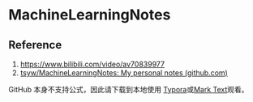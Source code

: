 # MachineLearningNotes

## Reference

1. https://www.bilibili.com/video/av70839977
2. [tsyw/MachineLearningNotes: My personal notes (github.com)](https://github.com/tsyw/MachineLearningNotes)

GitHub 本身不支持公式，因此请下载到本地使用 [Typora](https://www.typora.io/)或[Mark Text](https://marktext.app/)观看。
